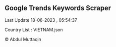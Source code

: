 

## Google Trends Keywords Scraper 
 
Last Update 18-06-2023 , 05:54:37

Country List :
VIETNAM.json



© Abdul Muttaqin 
